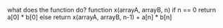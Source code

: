 what does the function do?
    function x(arrayA, arrayB, n)
        if n == 0
            return a[0] * b[0]
        else
            return x(arrayA, arrayB, n-1) + a[n] * b[n]